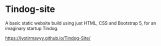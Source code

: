 # Tindog-site
A basic static website build using just HTML, CSS and Bootstrap 5, for an imaginary startup Tindog.

https://jyotirmayyy.github.io/Tindog-Site/
